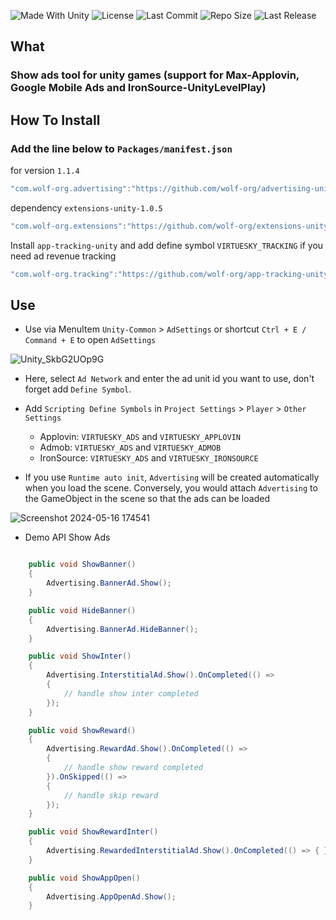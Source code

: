 <p align="left">
  <a>
    <img alt="Made With Unity" src="https://img.shields.io/badge/made%20with-Unity-57b9d3.svg?logo=Unity">
  </a>
  <a>
    <img alt="License" src="https://img.shields.io/github/license/wolf-package/advertising-unity?logo=github">
  </a>
  <a>
    <img alt="Last Commit" src="https://img.shields.io/github/last-commit/wolf-package/advertising-unity?logo=Mapbox&color=orange">
  </a>
  <a>
    <img alt="Repo Size" src="https://img.shields.io/github/repo-size/wolf-package/advertising-unity?logo=VirtualBox">
  </a>
  <a>
    <img alt="Last Release" src="https://img.shields.io/github/v/release/wolf-package/advertising-unity?include_prereleases&logo=Dropbox&color=yellow">
  </a>
</p>

## What
### Show ads tool for unity games (support for Max-Applovin, Google Mobile Ads and IronSource-UnityLevelPlay)

## How To Install

### Add the line below to `Packages/manifest.json`

for version `1.1.4`
```csharp
"com.wolf-org.advertising":"https://github.com/wolf-org/advertising-unity.git#1.1.4",
```
dependency `extensions-unity-1.0.5`
```csharp
"com.wolf-org.extensions":"https://github.com/wolf-org/extensions-unity.git#1.0.5",
```

Install `app-tracking-unity` and add define symbol `VIRTUESKY_TRACKING` if you need ad revenue tracking
```csharp
"com.wolf-org.tracking":"https://github.com/wolf-org/app-tracking-unity.git#1.0.3",
```

## Use

- Use via MenuItem `Unity-Common` > `AdSettings` or shortcut `Ctrl + E / Command + E` to open `AdSettings`


![Unity_SkbG2UOp9G](https://github.com/wolf-package/advertising/assets/126542083/ce4bddc9-61ae-4b62-b7bc-0588d0eacff6)



- Here, select `Ad Network` and enter the ad unit id you want to use, don't forget add `Define Symbol`.

- Add `Scripting Define Symbols` in `Project Settings` > `Player` > `Other Settings`
    - Applovin: `VIRTUESKY_ADS` and `VIRTUESKY_APPLOVIN`
    - Admob: `VIRTUESKY_ADS` and `VIRTUESKY_ADMOB`
    - IronSource: `VIRTUESKY_ADS` and `VIRTUESKY_IRONSOURCE`
  
- If you use `Runtime auto init`, `Advertising` will be created automatically when you load the scene. Conversely, you would attach `Advertising` to the GameObject in the scene so that the ads can be loaded

![Screenshot 2024-05-16 174541](https://github.com/wolf-package/unity-common/assets/102142404/451834ff-91e3-4ccf-90bd-b0c1d4b4f440)


- Demo API Show Ads

```csharp

    public void ShowBanner()
    {
        Advertising.BannerAd.Show();
    }

    public void HideBanner()
    {
        Advertising.BannerAd.HideBanner();
    }

    public void ShowInter()
    {
        Advertising.InterstitialAd.Show().OnCompleted(() =>
        {
            // handle show inter completed
        });
    }

    public void ShowReward()
    {
        Advertising.RewardAd.Show().OnCompleted(() =>
        {
            // handle show reward completed
        }).OnSkipped(() =>
        {
            // handle skip reward
        });
    }

    public void ShowRewardInter()
    {
        Advertising.RewardedInterstitialAd.Show().OnCompleted(() => { });
    }

    public void ShowAppOpen()
    {
        Advertising.AppOpenAd.Show();
    }

```



